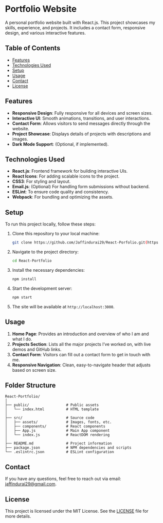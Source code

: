 # Portfolio Website

A personal portfolio website built with React.js. This project showcases my skills, experience, and projects. It includes a contact form, responsive design, and various interactive features.

## Table of Contents

- [Features](#features)
- [Technologies Used](#technologies-used)
- [Setup](#setup)
- [Usage](#usage)
- [Contact](#contact)
- [License](#license)


## Features

- **Responsive Design**: Fully responsive for all devices and screen sizes.
- **Interactive UI**: Smooth animations, transitions, and user interactions.
- **Contact Form**: Allows visitors to send messages directly through the website.
- **Project Showcase**: Displays details of projects with descriptions and images.
- **Dark Mode Support**: (Optional, if implemented).

## Technologies Used

- **React.js**: Frontend framework for building interactive UIs.
- **React Icons**: For adding scalable icons to the project.
- **CSS3**: For styling and layout.
- **Email.js**: (Optional) For handling form submissions without backend.
- **ESLint**: To ensure code quality and consistency.
- **Webpack**: For bundling and optimizing the assets.

## Setup

To run this project locally, follow these steps:

1. Clone this repository to your local machine:
   ```bash
   git clone https://github.com/Jaffindurai29/React-Porfolio.git(https://github.com/Jaffindurai29/React-Porfolio/)
   ```
   
2. Navigate to the project directory:
   ```bash
   cd React-Portfolio
   ```

3. Install the necessary dependencies:
   ```bash
   npm install
   ```

4. Start the development server:
   ```bash
   npm start
   ```

5. The site will be available at `http://localhost:3000`.

## Usage

1. **Home Page**: Provides an introduction and overview of who I am and what I do.
2. **Projects Section**: Lists all the major projects I’ve worked on, with live demos and GitHub links.
3. **Contact Form**: Visitors can fill out a contact form to get in touch with me.
4. **Responsive Navigation**: Clean, easy-to-navigate header that adjusts based on screen size.

## Folder Structure

```
React-Portfolio/
│
├── public/                 # Public assets
│   └── index.html          # HTML template
│
├── src/                    # Source code
│   ├── assets/             # Images, fonts, etc.
│   ├── components/         # React components
│   ├── App.js              # Main App component
│   └── index.js            # ReactDOM rendering
│
├── README.md               # Project information
├── package.json            # NPM dependencies and scripts
└── .eslintrc.json          # ESLint configuration
```

## Contact

If you have any questions, feel free to reach out via email: [jaffindurai29@gmail.com](mailto:jaffindurai29@gmail.com).

## License

This project is licensed under the MIT License. See the [LICENSE](./LICENSE) file for more details.
